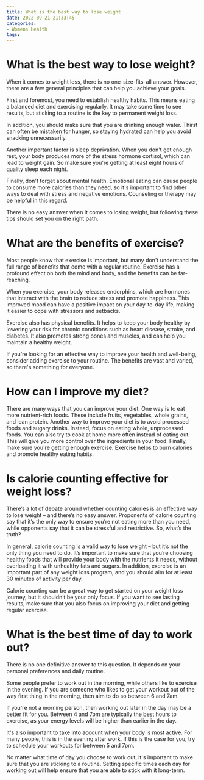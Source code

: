 ```yaml
---
title: What is the best way to lose weight
date: 2022-09-21 21:33:45
categories:
- Womens Health
tags:
---
```



#  What is the best way to lose weight?

When it comes to weight loss, there is no one-size-fits-all answer. However, there are a few general principles that can help you achieve your goals.

First and foremost, you need to establish healthy habits. This means eating a balanced diet and exercising regularly. It may take some time to see results, but sticking to a routine is the key to permanent weight loss.

In addition, you should make sure that you are drinking enough water. Thirst can often be mistaken for hunger, so staying hydrated can help you avoid snacking unnecessarily.

Another important factor is sleep deprivation. When you don't get enough rest, your body produces more of the stress hormone cortisol, which can lead to weight gain. So make sure you're getting at least eight hours of quality sleep each night.

Finally, don't forget about mental health. Emotional eating can cause people to consume more calories than they need, so it's important to find other ways to deal with stress and negative emotions. Counseling or therapy may be helpful in this regard.

There is no easy answer when it comes to losing weight, but following these tips should set you on the right path.

#  What are the benefits of exercise?

Most people know that exercise is important, but many don't understand the full range of benefits that come with a regular routine. Exercise has a profound effect on both the mind and body, and the benefits can be far-reaching.

When you exercise, your body releases endorphins, which are hormones that interact with the brain to reduce stress and promote happiness. This improved mood can have a positive impact on your day-to-day life, making it easier to cope with stressors and setbacks.

Exercise also has physical benefits. It helps to keep your body healthy by lowering your risk for chronic conditions such as heart disease, stroke, and diabetes. It also promotes strong bones and muscles, and can help you maintain a healthy weight.

If you're looking for an effective way to improve your health and well-being, consider adding exercise to your routine. The benefits are vast and varied, so there's something for everyone.

#  How can I improve my diet?

There are many ways that you can improve your diet. One way is to eat more nutrient-rich foods. These include fruits, vegetables, whole grains, and lean protein. Another way to improve your diet is to avoid processed foods and sugary drinks. Instead, focus on eating whole, unprocessed foods. You can also try to cook at home more often instead of eating out. This will give you more control over the ingredients in your food. Finally, make sure you're getting enough exercise. Exercise helps to burn calories and promote healthy eating habits.

#  Is calorie counting effective for weight loss?

There’s a lot of debate around whether counting calories is an effective way to lose weight – and there’s no easy answer. Proponents of calorie counting say that it’s the only way to ensure you’re not eating more than you need, while opponents say that it can be stressful and restrictive. So, what’s the truth?

In general, calorie counting is a valid way to lose weight – but it’s not the only thing you need to do. It’s important to make sure that you’re choosing healthy foods that will provide your body with the nutrients it needs, without overloading it with unhealthy fats and sugars. In addition, exercise is an important part of any weight loss program, and you should aim for at least 30 minutes of activity per day.

Calorie counting can be a great way to get started on your weight loss journey, but it shouldn’t be your only focus. If you want to see lasting results, make sure that you also focus on improving your diet and getting regular exercise.

#  What is the best time of day to work out?

There is no one definitive answer to this question. It depends on your personal preferences and daily routine.

Some people prefer to work out in the morning, while others like to exercise in the evening. If you are someone who likes to get your workout out of the way first thing in the morning, then aim to do so between 6 and 7am.

If you're not a morning person, then working out later in the day may be a better fit for you. Between 4 and 7pm are typically the best hours to exercise, as your energy levels will be higher than earlier in the day.

It's also important to take into account when your body is most active. For many people, this is in the evening after work. If this is the case for you, try to schedule your workouts for between 5 and 7pm.

No matter what time of day you choose to work out, it's important to make sure that you are sticking to a routine. Setting specific times each day for working out will help ensure that you are able to stick with it long-term.